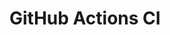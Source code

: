 # GitHub Actions CI



















































































































































































































































































































































































































































































































































































































































































































































































































































































































































































































































































































































































































